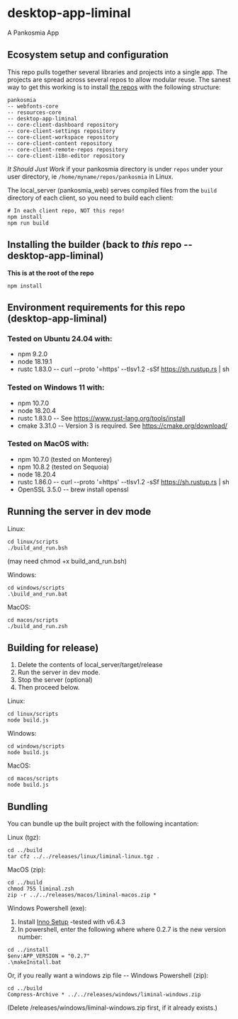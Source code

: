 # desktop-app-liminal
A Pankosmia App

## Ecosystem setup and configuration
This repo pulls together several libraries and projects into a single app. The projects are spread across several repos to allow modular reuse. The sanest way to get this working is to install [the repos](https://github.com/pankosmia/repositories) with the following structure:

```
pankosmia
-- webfonts-core
-- resources-core
-- desktop-app-liminal
-- core-client-dashboard repository
-- core-client-settings repository
-- core-client-workspace repository
-- core-client-content repository
-- core-client-remote-repos repository
-- core-client-i18n-editor repository
```

*It Should Just Work* if your pankosmia directory is under `repos` under your user directory, ie `/home/myname/repos/pankosmia` in Linux.

The local_server (pankosmia_web) serves compiled files from the `build` directory of each client, so you need to build each client:
```
# In each client repo, NOT this repo!
npm install
npm run build
```

## Installing the builder (back to _this_ repo -- desktop-app-liminal)
**This is at the root of the repo**
```text
npm install
```

## Environment requirements for this repo (desktop-app-liminal)

### Tested on Ubuntu 24.04 with:
- npm 9.2.0
- node 18.19.1
- rustc 1.83.0 -- curl --proto '=https' --tlsv1.2 -sSf https://sh.rustup.rs | sh

### Tested on Windows 11 with:
- npm 10.7.0
- node 18.20.4
- rustc 1.83.0 -- See https://www.rust-lang.org/tools/install
- cmake 3.31.0 -- Version 3 is required. See https://cmake.org/download/

### Tested on MacOS with:
- npm 10.7.0 (tested on Monterey)
- npm 10.8.2 (tested on Sequoia)
- node 18.20.4
- rustc 1.86.0 -- curl --proto '=https' --tlsv1.2 -sSf https://sh.rustup.rs | sh
- OpenSSL 3.5.0 -- brew install openssl

## Running the server in dev mode
Linux:
```text
cd linux/scripts
./build_and_run.bsh
```
(may need chmod +x build_and_run.bsh)

Windows:
```text
cd windows/scripts
.\build_and_run.bat
```
MacOS:
```text
cd macos/scripts
./build_and_run.zsh
```

## Building for release)

1. Delete the contents of local_server/target/release
2. Run the server in dev mode.
3. Stop the server (optional)
4. Then proceed below.

Linux:
```text
cd linux/scripts
node build.js
```
Windows:
```text
cd windows/scripts
node build.js
```
MacOS:
```text
cd macos/scripts
node build.js
```
## Bundling
You can bundle up the built project with the following incantation:

Linux (tgz):
```text
cd ../build
tar cfz ../../releases/linux/liminal-linux.tgz .
```

MacOS (zip):
```text
cd ../build
chmod 755 liminal.zsh
zip -r ../../releases/macos/liminal-macos.zip *
```
Windows Powershell (exe):
1. Install [Inno Setup](https://jrsoftware.org/isdl.php) -tested with v6.4.3
2. In powershell, enter the following where where 0.2.7 is the new version number:
```text
cd ../install
$env:APP_VERSION = "0.2.7"
.\makeInstall.bat
```

Or, if you really want a windows zip file -- Windows Powershell (zip):
```text
cd ../build
Compress-Archive * ../../releases/windows/liminal-windows.zip
```
(Delete /releases/windows/liminal-windows.zip first, if it already exists.)
